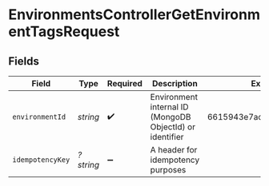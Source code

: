 # EnvironmentsControllerGetEnvironmentTagsRequest


## Fields

| Field                                                    | Type                                                     | Required                                                 | Description                                              | Example                                                  |
| -------------------------------------------------------- | -------------------------------------------------------- | -------------------------------------------------------- | -------------------------------------------------------- | -------------------------------------------------------- |
| `environmentId`                                          | *string*                                                 | :heavy_check_mark:                                       | Environment internal ID (MongoDB ObjectId) or identifier | 6615943e7ace93b0540ae377                                 |
| `idempotencyKey`                                         | *?string*                                                | :heavy_minus_sign:                                       | A header for idempotency purposes                        |                                                          |